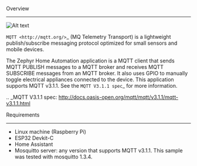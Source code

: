 Overview
********
![Alt text](https://github.com/walidbadar/Home-Automation-using-Zephyr-RTOS/blob/main/Home-Automation.png)

`MQTT <http://mqtt.org/>`_ (MQ Telemetry Transport) is a lightweight
publish/subscribe messaging protocol optimized for small sensors and
mobile devices.

The Zephyr Home Automation application is a MQTT client 
that sends MQTT PUBLISH messages to a MQTT broker and 
receives MQTT SUBSCRIBE messages from an MQTT broker. 
It also uses GPIO to manually toggle electrical appliances
connected to the device. This application supports MQTT v3.1.1.
See the `MQTT V3.1.1 spec`_ for more information.

.. _MQTT V3.1.1 spec: http://docs.oasis-open.org/mqtt/mqtt/v3.1.1/mqtt-v3.1.1.html

Requirements
************

- Linux machine (Raspberry Pi)
- ESP32 Devkit-C
- Home Assistant
- Mosquitto server: any version that supports MQTT v3.1.1. This sample
  was tested with mosquitto 1.3.4.
